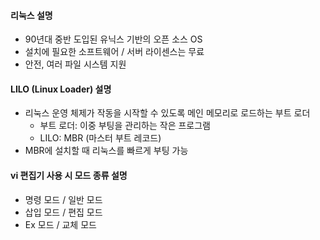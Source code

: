 #### 리눅스 설명

- 90년대 중반 도입된 유닉스 기반의 오픈 소스 OS
- 설치에 필요한 소프트웨어 / 서버 라이센스는 무료
- 안전, 여러 파일 시스템 지원

#### LILO (Linux Loader) 설명

- 리눅스 운영 체제가 작동을 시작할 수 있도록 메인 메모리로 로드하는 부트 로더
  - 부트 로더: 이중 부팅을 관리하는 작은 프로그램
  - LILO: MBR (마스터 부트 레코드)
- MBR에 설치할 때 리눅스를 빠르게 부팅 가능

#### vi 편집기 사용 시 모드 종류 설명

- 명령 모드 / 일반 모드
- 삽입 모드 / 편집 모드
- Ex 모드 / 교체 모드
